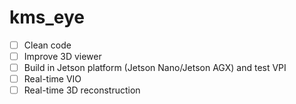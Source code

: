 # kms_eye

- [ ] Clean code
- [ ] Improve 3D viewer
- [ ] Build in Jetson platform (Jetson Nano/Jetson AGX) and test VPI 
- [ ] Real-time VIO
- [ ] Real-time 3D reconstruction
